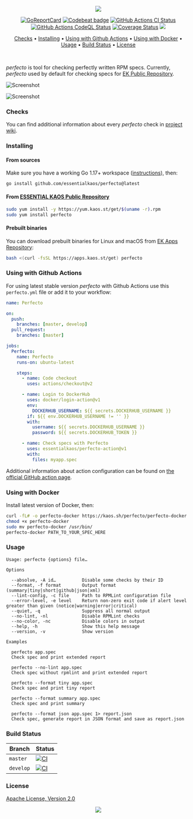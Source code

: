 <p align="center"><a href="#readme"><img src="https://gh.kaos.st/perfecto.svg"/></a></p>

<p align="center">
  <a href="https://kaos.sh/r/perfecto"><img src="https://kaos.sh/r/perfecto.svg" alt="GoReportCard" /></a>
  <a href="https://kaos.sh/b/perfecto"><img src="https://kaos.sh/b/74af2307-8aa2-48eb-afd5-2ae3620a1149.svg" alt="Codebeat badge" /></a>
  <a href="https://kaos.sh/w/perfecto/ci"><img src="https://kaos.sh/w/perfecto/ci.svg" alt="GitHub Actions CI Status" /></a>
  <a href="https://kaos.sh/w/perfecto/codeql"><img src="https://kaos.sh/w/perfecto/codeql.svg" alt="GitHub Actions CodeQL Status" /></a>
  <a href="https://kaos.sh/c/perfecto"><img src="https://kaos.sh/c/perfecto.svg" alt="Coverage Status" /></a>
  <a href="#license"><img src="https://gh.kaos.st/apache2.svg"></a>
</p>

<p align="center"><a href="#checks">Checks</a> • <a href="#installing">Installing</a> • <a href="#using-with-github-actions">Using with Github Actions</a> • <a href="#using-with-docker">Using with Docker</a> • <a href="#usage">Usage</a> • <a href="#build-status">Build Status</a> • <a href="#license">License</a></p>

<br/>

_perfecto_ is tool for checking perfectly written RPM specs. Currently, _perfecto_ used by default for checking specs for [EK Public Repository](https://yum.kaos.st).

![Screenshot](https://gh.kaos.st/perfecto.png)

![Screenshot](https://gh.kaos.st/perfecto2.png)

### Checks

You can find additional information about every _perfecto_ check in [project wiki](https://github.com/essentialkaos/perfecto/wiki).

### Installing

#### From sources

Make sure you have a working Go 1.17+ workspace ([instructions](https://golang.org/doc/install)), then:

```
go install github.com/essentialkaos/perfecto@latest
```

#### From [ESSENTIAL KAOS Public Repository](https://yum.kaos.st)

```bash
sudo yum install -y https://yum.kaos.st/get/$(uname -r).rpm
sudo yum install perfecto
```

#### Prebuilt binaries

You can download prebuilt binaries for Linux and macOS from [EK Apps Repository](https://apps.kaos.st/perfecto/latest):

```bash
bash <(curl -fsSL https://apps.kaos.st/get) perfecto
```

### Using with Github Actions

For using latest stable version _perfecto_ with Github Actions use this `perfecto.yml` file or add it to your workflow:

```yaml
name: Perfecto

on:
  push:
    branches: [master, develop]
  pull_request:
    branches: [master]

jobs:
  Perfecto:
    name: Perfecto
    runs-on: ubuntu-latest

    steps:
      - name: Code checkout
        uses: actions/checkout@v2

      - name: Login to DockerHub
        uses: docker/login-action@v1
        env:
          DOCKERHUB_USERNAME: ${{ secrets.DOCKERHUB_USERNAME }}
        if: ${{ env.DOCKERHUB_USERNAME != '' }}
        with:
          username: ${{ secrets.DOCKERHUB_USERNAME }}
          password: ${{ secrets.DOCKERHUB_TOKEN }}

      - name: Check specs with Perfecto
        uses: essentialkaos/perfecto-action@v1
        with:
          files: myapp.spec
```

Additional information about action configuration can be found on [the official GitHub action page](https://github.com/marketplace/actions/ek-perfecto).

### Using with Docker

Install latest version of Docker, then:

```bash
curl -fL# -o perfecto-docker https://kaos.sh/perfecto/perfecto-docker
chmod +x perfecto-docker
sudo mv perfecto-docker /usr/bin/
perfecto-docker PATH_TO_YOUR_SPEC_HERE
```

### Usage

```
Usage: perfecto {options} file…

Options

  --absolve, -A id…          Disable some checks by their ID
  --format, -f format        Output format (summary|tiny|short|github|json|xml)
  --lint-config, -c file     Path to RPMLint configuration file
  --error-level, -e level    Return non-zero exit code if alert level greater than given (notice|warning|error|critical)
  --quiet, -q                Suppress all normal output
  --no-lint, -nl             Disable RPMLint checks
  --no-color, -nc            Disable colors in output
  --help, -h                 Show this help message
  --version, -v              Show version

Examples

  perfecto app.spec
  Check spec and print extended report

  perfecto --no-lint app.spec
  Check spec without rpmlint and print extended report

  perfecto --format tiny app.spec
  Check spec and print tiny report

  perfecto --format summary app.spec
  Check spec and print summary

  perfecto --format json app.spec 1> report.json
  Check spec, generate report in JSON format and save as report.json
```

### Build Status

| Branch | Status |
|--------|--------|
| `master` | [![CI](https://kaos.sh/w/perfecto/ci.svg?branch=master)](https://kaos.sh/w/perfecto/ci?query=branch:master) |
| `develop` | [![CI](https://kaos.sh/w/perfecto/ci.svg?branch=develop)](https://kaos.sh/w/perfecto/ci?query=branch:develop) |

### License

[Apache License, Version 2.0](https://www.apache.org/licenses/LICENSE-2.0)

<p align="center"><a href="https://essentialkaos.com"><img src="https://gh.kaos.st/ekgh.svg"/></a></p>
